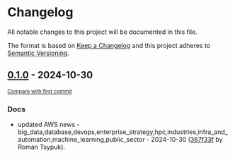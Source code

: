 # Changelog

All notable changes to this project will be documented in this file.

The format is based on [Keep a Changelog](http://keepachangelog.com/en/1.0.0/)
and this project adheres to [Semantic Versioning](http://semver.org/spec/v2.0.0.html).

<!-- insertion marker -->
## [0.1.0](https://github.com/tsypuk/aws-news/releases/tag/ver-2024-10-300.1.0) - 2024-10-30

<small>[Compare with first commit](https://github.com/tsypuk/aws-news/compare/2abd5f173d745201ab0e9accb3088f308330b3b2...ver-2024-10-30)</small>

### Docs

- updated AWS news - big_data,database,devops,enterprise_strategy,hpc,industries,infra_and_automation,machine_learning,public_sector - 2024-10-30 ([367f33f](https://github.com/tsypuk/aws-news/commit/367f33f55d41267dc66d04290806fe4c67f81927) by Roman Tsypuk).

